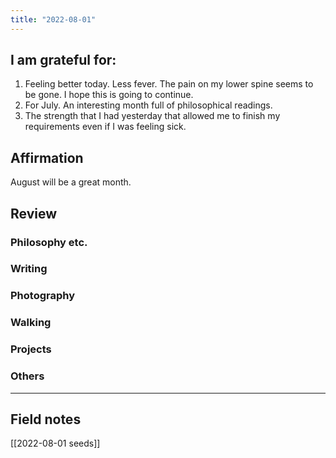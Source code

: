 ```yaml
---
title: "2022-08-01"
---
```


## I am grateful for:
1. Feeling better today. Less fever. The pain on my lower spine seems to be gone. I hope this is going to continue.
2. For July. An interesting month full of philosophical readings.
3. The strength that I had yesterday that allowed me to finish my requirements even if I was feeling sick.

## Affirmation

August will be a great month.

## Review
### Philosophy etc.

### Writing

### Photography

### Walking

### Projects

### Others

---
## Field notes

[[2022-08-01 seeds]]